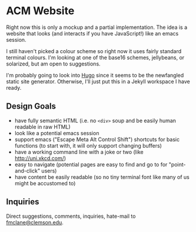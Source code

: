 ACM Website
===========

Right now this is only a mockup and a partial implementation. The idea is a website that looks (and interacts if you have JavaScript!) like an emacs session.

I still haven't picked a colour scheme so right now it uses fairly standard terminal colours. I'm looking at one of the base16 schemes, jellybeans, or solarized, but am open to suggestions.

I'm probably going to look into [Hugo](https://github.com/spf13/hugo) since it seems to be the newfangled static site generator. Otherwise, I'll just put this in a Jekyll workspace I have ready.


Design Goals
------------

- have fully semantic HTML (i.e. no `<div>` soup and be easily human readable in raw HTML)
- look like a potential emacs session
- support emacs ("Escape Meta Alt Control Shift") shortcuts for basic functions (to start with, it will only support changing buffers)
- have a working command line with a joke or two (like http://uni.xkcd.com/)
- easy to navigate (potential pages are easy to find and go to for "point-and-click" users)
- have content be easily readable (so no tiny terminal font like many of us might be accustomed to)


Inquiries
---------

Direct suggestions, comments, inquiries, hate-mail to [fmclane@clemson.edu](mailto:fmclane@clemson.edu).
